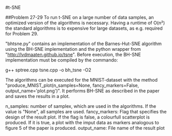 #t-SNE

##Problem 27-29
To run t-SNE on a large number of data samples, an optimized version of the algorithms is necessary. Having a runtime of O(n²) the standard algorithms is to expensive for large datasets, as e.g. required for Problem 29.

"bhtsne.py" contains an implementation of the Barnes-Hut-SNE algorithm using the BH-SNE implementation and the python wrapper from "http://lvdmaaten.github.io/tsne". Before execution, the BH-SNE implementation must be compiled by the commando:

g++ sptree.cpp tsne.cpp -o bh_tsne -O2

The algorithms can be executed for the MNIST-dataset with the method "produce_MNIST_plot(n_samples=None, fancy_markers=False, output_name='plot.png')". It performs BH-SNE as described in the paper and saves the results in a plot.

n_samples: number of samplex, which are used in the algorithms. If the value is "None", all samples are used.
fancy_markers: Flag that specifies the design of the result plot. If the flag is false, a colourfull scatterplot is produced. If it is true, a plot with the imput data as markers analogous to figure 5 of the paper is produced.
output_name: File name of the result plot

